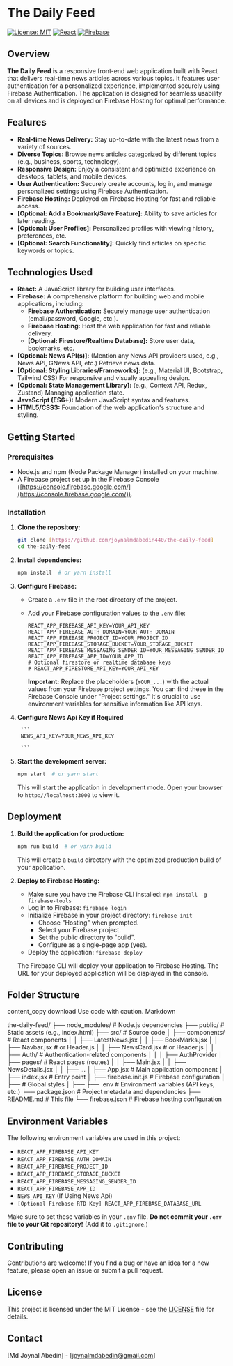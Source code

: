 # The Daily Feed

[![License: MIT](https://img.shields.io/badge/License-MIT-yellow.svg)](https://opensource.org/licenses/MIT)
[![React](https://img.shields.io/badge/React-%2320232a.svg?style=for-the-badge&logo=react&logoColor=%2361DAFB)](https://reactjs.org/)
[![Firebase](https://img.shields.io/badge/firebase-%23039BE5.svg?style=for-the-badge&logo=firebase)](https://firebase.google.com/)

## Overview

**The Daily Feed** is a responsive front-end web application built with React that delivers real-time news articles across various topics. It features user authentication for a personalized experience, implemented securely using Firebase Authentication. The application is designed for seamless usability on all devices and is deployed on Firebase Hosting for optimal performance.

## Features

*   **Real-time News Delivery:** Stay up-to-date with the latest news from a variety of sources.
*   **Diverse Topics:** Browse news articles categorized by different topics (e.g., business, sports, technology).
*   **Responsive Design:** Enjoy a consistent and optimized experience on desktops, tablets, and mobile devices.
*   **User Authentication:** Securely create accounts, log in, and manage personalized settings using Firebase Authentication.
*   **Firebase Hosting:** Deployed on Firebase Hosting for fast and reliable access.
*   **[Optional: Add a Bookmark/Save Feature]:** Ability to save articles for later reading.
*   **[Optional: User Profiles]:** Personalized profiles with viewing history, preferences, etc.
*   **[Optional: Search Functionality]:** Quickly find articles on specific keywords or topics.

## Technologies Used

*   **React:** A JavaScript library for building user interfaces.
*   **Firebase:** A comprehensive platform for building web and mobile applications, including:
    *   **Firebase Authentication:** Securely manage user authentication (email/password, Google, etc.).
    *   **Firebase Hosting:** Host the web application for fast and reliable delivery.
    *   **[Optional: Firestore/Realtime Database]:** Store user data, bookmarks, etc.
*   **[Optional: News API(s)]:** (Mention any News API providers used, e.g., News API, GNews API, etc.) Retrieve news data.
*   **[Optional: Styling Libraries/Frameworks]:** (e.g., Material UI, Bootstrap, Tailwind CSS) For responsive and visually appealing design.
*   **[Optional: State Management Library]:** (e.g., Context API, Redux, Zustand) Managing application state.
*   **JavaScript (ES6+):** Modern JavaScript syntax and features.
*   **HTML5/CSS3:** Foundation of the web application's structure and styling.

## Getting Started

### Prerequisites

*   Node.js and npm (Node Package Manager) installed on your machine.
*   A Firebase project set up in the Firebase Console ([https://console.firebase.google.com/](https://console.firebase.google.com/)).

### Installation

1.  **Clone the repository:**

    ```bash
    git clone [https://github.com/joynalmdabedin440/the-daily-feed]
    cd the-daily-feed
    ```

2.  **Install dependencies:**

    ```bash
    npm install  # or yarn install
    ```

3.  **Configure Firebase:**

    *   Create a `.env` file in the root directory of the project.
    *   Add your Firebase configuration values to the `.env` file:

        ```
        REACT_APP_FIREBASE_API_KEY=YOUR_API_KEY
        REACT_APP_FIREBASE_AUTH_DOMAIN=YOUR_AUTH_DOMAIN
        REACT_APP_FIREBASE_PROJECT_ID=YOUR_PROJECT_ID
        REACT_APP_FIREBASE_STORAGE_BUCKET=YOUR_STORAGE_BUCKET
        REACT_APP_FIREBASE_MESSAGING_SENDER_ID=YOUR_MESSAGING_SENDER_ID
        REACT_APP_FIREBASE_APP_ID=YOUR_APP_ID
        # Optional firestore or realtime database keys
        # REACT_APP_FIRESTORE_API_KEY=YOUR_API_KEY
        ```

        **Important:** Replace the placeholders (`YOUR_...`) with the actual values from your Firebase project settings.  You can find these in the Firebase Console under "Project settings."  It's crucial to use environment variables for sensitive information like API keys.

4. **Configure News Api Key if Required**

        ```
        NEWS_API_KEY=YOUR_NEWS_API_KEY

        ```

5.  **Start the development server:**

    ```bash
    npm start  # or yarn start
    ```

    This will start the application in development mode. Open your browser to `http://localhost:3000` to view it.

## Deployment

1.  **Build the application for production:**

    ```bash
    npm run build  # or yarn build
    ```

    This will create a `build` directory with the optimized production build of your application.

2.  **Deploy to Firebase Hosting:**

    *   Make sure you have the Firebase CLI installed: `npm install -g firebase-tools`
    *   Log in to Firebase: `firebase login`
    *   Initialize Firebase in your project directory: `firebase init`
        *   Choose "Hosting" when prompted.
        *   Select your Firebase project.
        *   Set the public directory to "build".
        *   Configure as a single-page app (yes).
    *   Deploy the application: `firebase deploy`

    The Firebase CLI will deploy your application to Firebase Hosting. The URL for your deployed application will be displayed in the console.

## Folder Structure
content_copy
download
Use code with caution.
Markdown

the-daily-feed/
├── node_modules/ # Node.js dependencies
├── public/ # Static assets (e.g., index.html)
├── src/ # Source code
│ ├── components/ # React components
│ │ ├── LatestNews.jsx
│ │ ├── BookMarks.jsx
│ │ ├── Navbar.jsx # or Header.js
│ │ ├── NewsCard.jsx # or Header.js
│ │ ├── Auth/ # Authentication-related components
│ │ │ ├── AuthProvider
│ ├── pages/ # React pages (routes)
│ │ ├── Main.jsx
│ │ ├── NewsDetails.jsx
│ │ ├── ...
│ ├── App.jsx # Main application component
│ ├── index.jsx # Entry point
│ ├── firebase.init.js # Firebase configuration
│ ├──  # Global styles
│ ├── 
├── .env # Environment variables (API keys, etc.)
├── package.json # Project metadata and dependencies
├── README.md # This file
└── firebase.json # Firebase hosting configuration

## Environment Variables

The following environment variables are used in this project:

*   `REACT_APP_FIREBASE_API_KEY`
*   `REACT_APP_FIREBASE_AUTH_DOMAIN`
*   `REACT_APP_FIREBASE_PROJECT_ID`
*   `REACT_APP_FIREBASE_STORAGE_BUCKET`
*   `REACT_APP_FIREBASE_MESSAGING_SENDER_ID`
*   `REACT_APP_FIREBASE_APP_ID`
*   `NEWS_API_KEY` (If Using News Api)
*   `[Optional Firebase RTD Key] REACT_APP_FIREBASE_DATABASE_URL`

Make sure to set these variables in your `.env` file.  **Do not commit your `.env` file to your Git repository!** (Add it to `.gitignore`.)

## Contributing

Contributions are welcome! If you find a bug or have an idea for a new feature, please open an issue or submit a pull request.

## License

This project is licensed under the MIT License - see the [LICENSE](LICENSE) file for details.

## Contact

[Md Joynal Abedin] - [joynalmdabedin@gmail.com]


